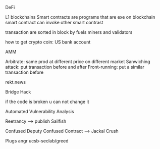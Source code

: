 DeFi

L1 blockchains
Smart contracts are programs that are exe on blockchain
smart contract can invoke other smart contrast

transaction are sorted in block by fuels
miners and validators

how to get crypto coin: US bank account

AMM

Arbitrate: same prod at different price on different market
Sanwiching attack: put transaction before and after
Front-running: put a similar transaction before

rekt.news

Bridge Hack

if the code is broken u can not change it


Automated Vulnerability Analysis

Reetrancy --> publish Sailfish

Confused Deputy
Confused Contract --> Jackal
Crush

Plugs
angr
ucsb-seclab/greed
